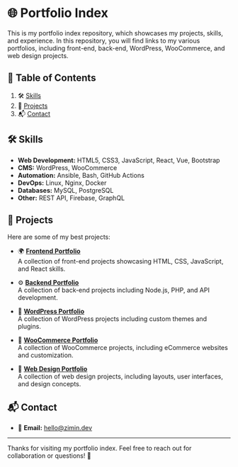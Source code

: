 # 🌐 Portfolio Index

This is my portfolio index repository, which showcases my projects, skills, and experience. In this repository, you will find links to my various portfolios, including front-end, back-end, WordPress, WooCommerce, and web design projects.

## 📑 Table of Contents

1. 🛠️ [Skills](#skills)  
2. 🚀 [Projects](#projects)  
3. 📬 [Contact](#contact)  

## 🛠️ Skills

- **Web Development:** HTML5, CSS3, JavaScript, React, Vue, Bootstrap  
- **CMS:** WordPress, WooCommerce  
- **Automation:** Ansible, Bash, GitHub Actions  
- **DevOps:** Linux, Nginx, Docker  
- **Databases:** MySQL, PostgreSQL  
- **Other:** REST API, Firebase, GraphQL  

## 🚀 Projects

Here are some of my best projects:

- 🌍 [**Frontend Portfolio**](https://github.com/zimindev/portfolio-frontend)  
  A collection of front-end projects showcasing HTML, CSS, JavaScript, and React skills.

- ⚙️ [**Backend Portfolio**](https://github.com/zimindev/portfolio-backend)  
  A collection of back-end projects including Node.js, PHP, and API development.

- 📝 [**WordPress Portfolio**](https://github.com/zimindev/portfolio-wordpress)  
  A collection of WordPress projects including custom themes and plugins.

- 🛒 [**WooCommerce Portfolio**](https://github.com/zimindev/portfolio-woocommerce)  
  A collection of WooCommerce projects, including eCommerce websites and customization.

- 🎨 [**Web Design Portfolio**](https://github.com/zimindev/portfolio-webdesign)  
  A collection of web design projects, including layouts, user interfaces, and design concepts.


## 📬 Contact

- 📧 **Email:** [hello@zimin.dev](mailto:hello@zimin.dev)  
---

Thanks for visiting my portfolio index. Feel free to reach out for collaboration or questions! 🌟
